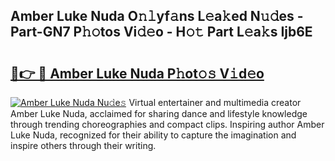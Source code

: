 ## Amber Luke Nuda O𝚗𝚕yf𝚊ns L𝚎a𝚔ed N𝚞𝚍es - Part-GN7 P𝚑𝚘tos Vi𝚍𝚎o - H𝚘𝚝 Part L𝚎a𝚔s Ijb6E

# <h2><a href="http://kf8z99.oniu.top/?m=Amber+Luke+Nuda">🔗👉 🔴 Amber Luke Nuda P𝚑ot𝚘𝚜 V𝚒d𝚎o</a></h2>

[![Amber Luke Nuda Nu𝚍e𝚜](https://i.imgur.com/0qMVB7G.gif)](http://kf8z99.oniu.top/?m=Amber+Luke+Nuda)
Virtual entertainer and multimedia creator Amber Luke Nuda, acclaimed for sharing dance and lifestyle knowledge through trending choreographies and compact clips. Inspiring author Amber Luke Nuda, recognized for their ability to capture the imagination and inspire others through their writing.  
